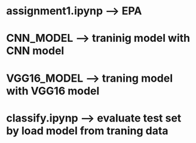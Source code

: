 # assignment1.ipynp --> EPA
# CNN_MODEL --> traninig model with CNN model
# VGG16_MODEL --> traning model with VGG16 model
# classify.ipynp --> evaluate test set by load model from traning data
